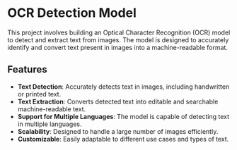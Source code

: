 # OCR Detection Model

This project involves building an Optical Character Recognition (OCR) model to detect and extract text from images. The model is designed to accurately identify and convert text present in images into a machine-readable format.

## Features

- **Text Detection**: Accurately detects text in images, including handwritten or printed text.
- **Text Extraction**: Converts detected text into editable and searchable machine-readable text.
- **Support for Multiple Languages**: The model is capable of detecting text in multiple languages.
- **Scalability**: Designed to handle a large number of images efficiently.
- **Customizable**: Easily adaptable to different use cases and types of text.

